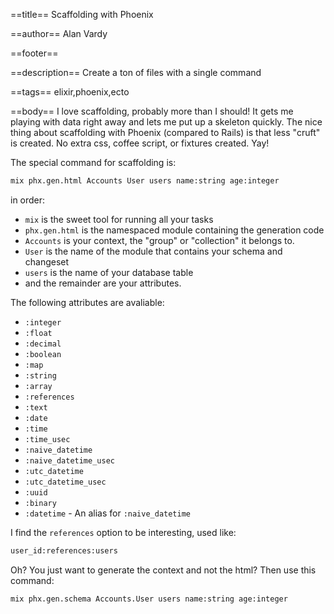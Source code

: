 ==title==
Scaffolding with Phoenix

==author==
Alan Vardy

==footer==


==description==
Create a ton of files with a single command

==tags==
elixir,phoenix,ecto

==body==
I love scaffolding, probably more than I should! It gets me playing with data right away and lets me put up a skeleton quickly. The nice thing about scaffolding with Phoenix (compared to Rails) is that less "cruft" is created. No extra css, coffee script, or fixtures created. Yay!

The special command for scaffolding is:

```bash
mix phx.gen.html Accounts User users name:string age:integer
```

in order:

- `mix` is the sweet tool for running all your tasks
- `phx.gen.html` is the namespaced module containing the generation code
- `Accounts` is your context, the "group" or "collection" it belongs to.
- `User` is the name of the module that contains your schema and changeset
- `users` is the name of your database table
- and the remainder are your attributes.

The following attributes are avaliable:

- `:integer`
- `:float`
- `:decimal`
- `:boolean`
- `:map`
- `:string`
- `:array`
- `:references`
- `:text`
- `:date`
- `:time`
- `:time_usec`
- `:naive_datetime`
- `:naive_datetime_usec`
- `:utc_datetime`
- `:utc_datetime_usec`
- `:uuid`
- `:binary`
- `:datetime` - An alias for `:naive_datetime`

I find the `references` option to be interesting, used like:

```bash
user_id:references:users
```

Oh? You just want to generate the context and not the html? Then use this command:

```bash
mix phx.gen.schema Accounts.User users name:string age:integer
```
